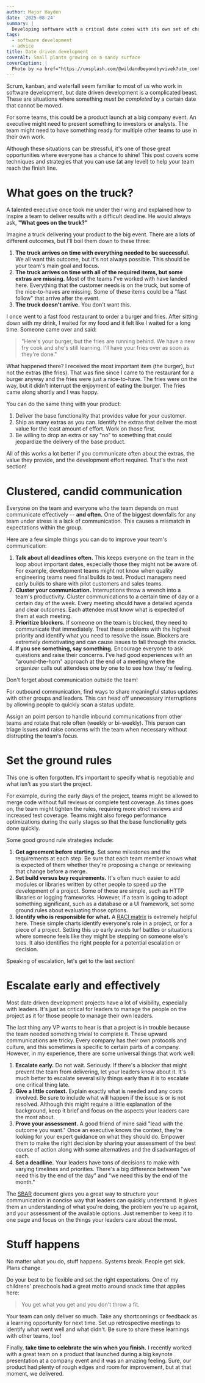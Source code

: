 ```yaml
---
author: Major Hayden
date: '2025-08-24'
summary: |
  Developing software with a critcal date comes with its own set of challenges.
tags: 
  - software development
  - advice
title: Date driven development
coverAlt: Small plants growing on a sandy surface
coverCaption: |
  Photo by <a href="https://unsplash.com/@wildandbeyondbyvivek?utm_content=creditCopyText&utm_medium=referral&utm_source=unsplash">Vivek Doshi</a> on <a href="https://unsplash.com/photos/shallow-focus-photo-of-black-and-white-butterfly-PNXnfta-6-4?utm_content=creditCopyText&utm_medium=referral&utm_source=unsplash">Unsplash</a>   
---
```


Scrum, kanban, and waterfall seem familiar to most of us who work in software development, but date driven development is a complicated beast.
These are situations where something *must be completed* by a certain date that cannot be moved.

For some teams, this could be a product launch at a big company event.
An executive might need to present something to investors or analysts.
The team might need to have something ready for multiple other teams to use in their own work.

Although these situations can be stressful, it's one of those great opportunities where everyone has a chance to shine!
This post covers some techniques and strategies that you can use (at any level) to help your team reach the finish line.

# What goes on the truck?

A talented executive once took me under their wing and explained how to inspire a team to deliver results with a difficult deadline.
He would always ask, **"What goes on the truck?"**

Imagine a truck delivering your product to the big event.
There are a lots of different outcomes, but I'll boil them down to these three:

1. **The truck arrives on time with everything needed to be successful.**
   We all want this outcome, but it's not always possible.
   This should be your team's main goal and focus.
2. **The truck arrives on time with all of the required items, but some extras are missing.**
   Most of the teams I've worked with have landed here.
   Everything that the customer needs is on the truck, but some of the nice-to-haves are missing.
   Some of these items could be a "fast follow" that arrive after the event.
3. **The truck doesn't arrive.**
   You don't want this.

I once went to a fast food restaurant to order a burger and fries.
After sitting down with my drink, I waited for my food and it felt like I waited for a long time.
Someone came over and said:

> "Here's your burger, but the fries are running behind. We have a new fry cook and she's still learning. I'll have your fries over as soon as they're done."

What happened there?
I received the most important item (the burger), but not the extras (the fries).
That was fine since I came to the restaurant for a burger anyway and the fries were just a nice-to-have.
The fries were on the way, but it didn't interrupt the enjoyment of eating the burger.
The fries came along shortly and I was happy.

You can do the same thing with your product:

1. Deliver the base functionality that provides value for your customer.
2. Ship as many extras as you can.
   Identify the extras that deliver the most value for the least amount of effort.
   Work on those first.
3. Be willing to drop an extra or say "no" to something that could jeopardize the delivery of the base product.

All of this works a lot better if you communicate often about the extras, the value they provide, and the development effort required.
That's the next section!

# Clustered, candid communication

Everyone on the team and everyone who the team depends on must communicate effectively -- **and often.**
One of the biggest downfalls for any team under stress is a lack of communication.
This causes a mismatch in expectations within the group.

Here are a few simple things you can do to improve your team's communication:

1. **Talk about all deadlines often.**
   This keeps everyone on the team in the loop about important dates, especially those they might not be aware of.
   For example, development teams might not know when quality engineering teams need final builds to test.
   Product managers need early builds to share with pilot customers and sales teams.
2. **Cluster your communication.**
   Interruptions throw a wrench into a team's productivity.
   Cluster communications to a certain time of day or a certain day of the week.
   Every meeting should have a detailed agenda and clear outcomes.
   Each attendee must know what is expected of them at each meeting.
3. **Prioritize blockers.**
   If someone on the team is blocked, they need to communicate that immediately.
   Treat these problems with the highest priority and identify what you need to resolve the issue.
   Blockers are extremely demotivating and can cause issues to fall through the cracks.
4. **If you see something, say something.**
   Encourage everyone to ask questions and raise their concerns.
   I've had good experiences with an "around-the-horn" approach at the end of a meeting where the organizer calls out attendees one by one to to see how they're feeling.

Don't forget about communication outside the team!

For outbound communication, find ways to share meaningful status updates with other groups and leaders.
This can head off unnecessary interruptions by allowing people to quickly scan a status update.

Assign an point person to handle inbound communications from other teams and rotate that role often (weekly or bi-weekly).
This person can triage issues and raise concerns with the team when necessary without distrupting the team's focus.

# Set the ground rules

This one is often forgotten.
It's important to specify what is negotiable and what isn't as you start the project.

For example, during the early days of the project, teams might be allowed to merge code without full reviews or complete test coverage.
As times goes on, the team might tighten the rules, requiring more strict reviews and increased test coverage.
Teams might also forego performance optimizations during the early stages so that the base functionality gets done quickly.

Some good ground rule strategies include:

1. **Get agreement before starting.**
   Set some milestones and the requirements at each step.
   Be sure that each team member knows what is expected of them whether they're proposing a change or reviewing that change before a merge.
2. **Set build versus buy requirements.**
   It's often much easier to add modules or libraries written by other people to speed up the development of a project.
   Some of these are simple, such as HTTP libraries or logging frameworks.
   However, if a team is going to adopt something significant, such as a database or a UI framework, set some ground rules about evaluating those options.
3. **Identify who is responsible for what.**
   A [RACI matrix](https://en.wikipedia.org/wiki/Responsibility_assignment_matrix) is extremely helpful here.
   These simple charts identify everyone's role in a project, or for a piece of a project.
   Setting this up early avoids turf battles or situations where someone feels like they might be stepping on someone else's toes.
   It also identifies the right people for a potential escalation or decision.

Speaking of escalation, let's get to the last section!

# Escalate early and effectively

Most date driven development projects have a lot of visibility, especially with leaders.
It's just as critical for leaders to manage the people on the project as it for those people to manage their own leaders.

The last thing any VP wants to hear is that a project is in trouble because the team needed something trivial to complete it.
These upward communications are tricky.
Every company has their own protocols and culture, and this sometimes is specific to certain parts of a company.
However, in my experience, there are some universal things that work well:

1. **Escalate early.**
   Do not wait.
   Seriously.
   If there's a blocker that might prevent the team from delivering, let your leaders know about it.
   It's much better to escalate several silly things early than it is to escalate one critical thing late.
2. **Give a little context.**
   Explain exactly what is needed and any costs involved.
   Be sure to include what will happen if the issue is or is not resolved.
   Although this might require a little explanation of the background, keep it brief and focus on the aspects your leaders care the most about.
3. **Prove your assessment.**
   A good friend of mine said "lead with the outcome you want."
   Once an executive knows the context, they're looking for your expert guidance on what they should do.
   Empower them to make the right decision by sharing your assessment of the best course of action along with some alternatives and the disadvantages of each.
4. **Set a deadline.**
   Your leaders have tons of decisions to make with varying timelines and priorities.
   There's a big difference between "we need this by the end of the day" and "we need this by the end of the month."

The [SBAR](/p/raise-the-bar-with-an-sbar/) document gives you a great way to structure your communication in concise way that leaders can quickly understand.
It gives them an understanding of what you're doing, the problem you're up against, and your assessment of the available options.
Just remember to keep it to one page and focus on the things your leaders care about the most.

# Stuff happens

No matter what you do, stuff happens.
Systems break.
People get sick.
Plans change.

Do your best to be flexible and set the right expectations.
One of my childrens' preschools had a great motto around snack time that applies here:

> You get what you get and you don't throw a fit.

Your team can only deliver so much.
Take any shortcomings or feedback as a learning opportunity for next time.
Set up retrospective meetings to identify what went well and what didn't.
Be sure to share these learnings with other teams, too!

Finally, **take time to celebrate the win when you finish.**
I recently worked with a great team on a product that launched during a big keynote presentation at a company event and it was an amazing feeling.
Sure, our product had plenty of rough edges and room for improvement, but at that moment, we delivered.
